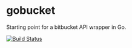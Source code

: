 gobucket
========

Starting point for a bitbucket API wrapper in Go.


[![Build Status](https://secure.travis-ci.org/icambridge/gobucket.png?branch=master)](http://travis-ci.org/icambridge/gobucket)
